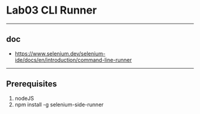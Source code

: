 # Lab03 CLI Runner

---

## doc
* https://www.selenium.dev/selenium-ide/docs/en/introduction/command-line-runner

---

## Prerequisites
1. nodeJS
2. npm install -g selenium-side-runner
